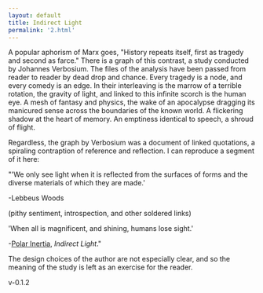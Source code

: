 ```yaml
---
layout: default
title: Indirect Light
permalink: '2.html'
---
```


A popular aphorism of Marx goes, "History repeats itself, first as tragedy and second as farce." There is a graph of this contrast, a study conducted by Johannes Verbosium. The files of the analysis have been passed from reader to reader by dead drop and chance. Every tragedy is a node, and every comedy is an edge. In their interleaving is the marrow of a terrible rotation, the gravity of light, and linked to this infinite scorch is the human eye. A mesh of fantasy and physics, the wake of an apocalypse dragging its manicured sense across the boundaries of the known world. A flickering shadow at the heart of memory. An emptiness identical to speech, a shroud of flight.

Regardless, the graph by Verbosium was a document of linked quotations, a spiraling contraption of reference and reflection. I can reproduce a segment of it here:

"'We only see light when it is reflected from the surfaces of forms and the diverse materials of which they are made.'

-Lebbeus Woods

(pithy sentiment, introspection, and other soldered links)

'When all is magnificent, and shining, humans lose sight.'

-[Polar Inertia](http://www.3141592653589793238462.com/), *Indirect Light*."

The design choices of the author are not especially clear, and so the meaning of the study is left as an exercise for the reader.

v-0.1.2
